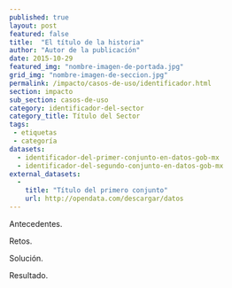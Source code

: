 ```yaml
---
published: true
layout: post
featured: false
title:  "El título de la historia"
author: "Autor de la publicación"
date: 2015-10-29
featured_img: "nombre-imagen-de-portada.jpg"
grid_img: "nombre-imagen-de-seccion.jpg"
permalink: /impacto/casos-de-uso/identificador.html
section: impacto
sub_section: casos-de-uso
category: identificador-del-sector
category_title: Título del Sector
tags:
 - etiquetas
 - categoría
datasets:
  - identificador-del-primer-conjunto-en-datos-gob-mx
  - identificador-del-segundo-conjunto-en-datos-gob-mx
external_datasets:
  -
    title: "Título del primero conjunto"
    url: http://opendata.com/descargar/datos
---
```

Antecedentes.

Retos.

Solución.

Resultado.
